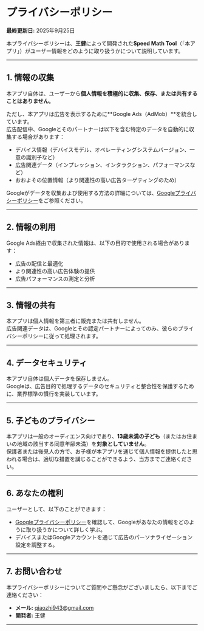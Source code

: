 # プライバシーポリシー

**最終更新日:** 2025年9月25日

本プライバシーポリシーは、**王健**によって開発された**Speed Math Tool**（「本アプリ」）がユーザー情報をどのように取り扱うかについて説明しています。

---

## 1. 情報の収集

本アプリ自体は、ユーザーから**個人情報を積極的に収集、保存、または共有することはありません**。

ただし、本アプリは広告を表示するために**Google Ads（AdMob）**を統合しています。  
広告配信中、Googleとそのパートナーは以下を含む特定のデータを自動的に収集する場合があります：

- デバイス情報（デバイスモデル、オペレーティングシステムバージョン、一意の識別子など）
- 広告関連データ（インプレッション、インタラクション、パフォーマンスなど）
- おおよその位置情報（より関連性の高い広告ターゲティングのため）

Googleがデータを収集および使用する方法の詳細については、[Googleプライバシーポリシー](https://policies.google.com/privacy)をご参照ください。

---

## 2. 情報の利用

Google Ads経由で収集された情報は、以下の目的で使用される場合があります：

- 広告の配信と最適化
- より関連性の高い広告体験の提供
- 広告パフォーマンスの測定と分析

---

## 3. 情報の共有

本アプリは個人情報を第三者に販売または共有しません。  
広告関連データは、Googleとその認定パートナーによってのみ、彼らのプライバシーポリシーに従って処理されます。

---

## 4. データセキュリティ

本アプリ自体は個人データを保存しません。  
Googleは、広告目的で処理するデータのセキュリティと整合性を保護するために、業界標準の慣行を実装しています。

---

## 5. 子どものプライバシー

本アプリは一般のオーディエンス向けであり、**13歳未満の子ども**（またはお住まいの地域の該当する同意年齢未満）を**対象としていません**。  
保護者または後見人の方で、お子様が本アプリを通じて個人情報を提供したと思われる場合は、適切な措置を講じることができるよう、当方までご連絡ください。

---

## 6. あなたの権利

ユーザーとして、以下のことができます：

- [Googleプライバシーポリシー](https://policies.google.com/privacy)を確認して、Googleがあなたの情報をどのように取り扱うかについて詳しく学ぶ。
- デバイスまたはGoogleアカウントを通じて広告のパーソナライゼーション設定を調整する。

---

## 7. お問い合わせ

本プライバシーポリシーについてご質問やご懸念がございましたら、以下までご連絡ください：

- **メール:** qiaozhi943@gmail.com
- **開発者:** 王健

---